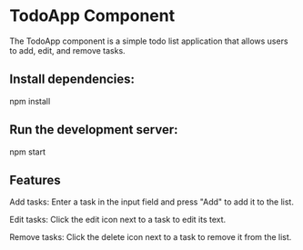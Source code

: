 # TodoApp Component

The TodoApp component is a simple todo list application that allows users to add, edit, and remove tasks.

## Install dependencies:

npm install

## Run the development server:

npm start

## Features

Add tasks:  Enter a task in the input field and press "Add" to add it to the list.

Edit tasks: Click the edit icon next to a task to edit its text.

Remove tasks: Click the delete icon next to a task to remove it from the list.